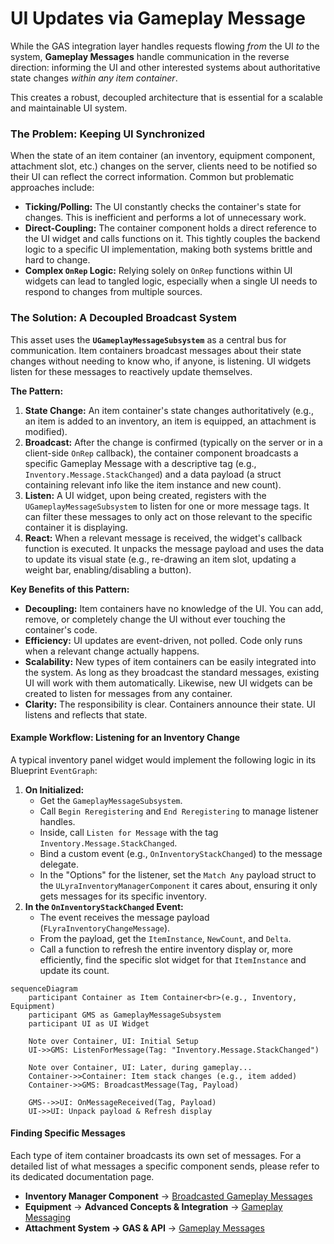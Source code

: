 # UI Updates via Gameplay Message

While the GAS integration layer handles requests flowing _from_ the UI _to_ the system, **Gameplay Messages** handle communication in the reverse direction: informing the UI and other interested systems about authoritative state changes _within any item container_.

This creates a robust, decoupled architecture that is essential for a scalable and maintainable UI system.

### The Problem: Keeping UI Synchronized

When the state of an item container (an inventory, equipment component, attachment slot, etc.) changes on the server, clients need to be notified so their UI can reflect the correct information. Common but problematic approaches include:

* **Ticking/Polling:** The UI constantly checks the container's state for changes. This is inefficient and performs a lot of unnecessary work.
* **Direct-Coupling:** The container component holds a direct reference to the UI widget and calls functions on it. This tightly couples the backend logic to a specific UI implementation, making both systems brittle and hard to change.
* **Complex `OnRep` Logic:** Relying solely on `OnRep` functions within UI widgets can lead to tangled logic, especially when a single UI needs to respond to changes from multiple sources.

### The Solution: A Decoupled Broadcast System

This asset uses the **`UGameplayMessageSubsystem`** as a central bus for communication. Item containers broadcast messages about their state changes without needing to know who, if anyone, is listening. UI widgets listen for these messages to reactively update themselves.

**The Pattern:**

1. **State Change:** An item container's state changes authoritatively (e.g., an item is added to an inventory, an item is equipped, an attachment is modified).
2. **Broadcast:** After the change is confirmed (typically on the server or in a client-side `OnRep` callback), the container component broadcasts a specific Gameplay Message with a descriptive tag (e.g., `Inventory.Message.StackChanged`) and a data payload (a struct containing relevant info like the item instance and new count).
3. **Listen:** A UI widget, upon being created, registers with the `UGameplayMessageSubsystem` to listen for one or more message tags. It can filter these messages to only act on those relevant to the specific container it is displaying.
4. **React:** When a relevant message is received, the widget's callback function is executed. It unpacks the message payload and uses the data to update its visual state (e.g., re-drawing an item slot, updating a weight bar, enabling/disabling a button).

**Key Benefits of this Pattern:**

* **Decoupling:** Item containers have no knowledge of the UI. You can add, remove, or completely change the UI without ever touching the container's code.
* **Efficiency:** UI updates are event-driven, not polled. Code only runs when a relevant change actually happens.
* **Scalability:** New types of item containers can be easily integrated into the system. As long as they broadcast the standard messages, existing UI will work with them automatically. Likewise, new UI widgets can be created to listen for messages from any container.
* **Clarity:** The responsibility is clear. Containers announce their state. UI listens and reflects that state.

#### Example Workflow: Listening for an Inventory Change

A typical inventory panel widget would implement the following logic in its Blueprint `EventGraph`:

1. **On Initialized:**
   * Get the `GameplayMessageSubsystem`.
   * Call `Begin Reregistering` and `End Reregistering` to manage listener handles.
   * Inside, call `Listen for Message` with the tag `Inventory.Message.StackChanged`.
   * Bind a custom event (e.g., `OnInventoryStackChanged`) to the message delegate.
   * In the "Options" for the listener, set the `Match Any` payload struct to the `ULyraInventoryManagerComponent` it cares about, ensuring it only gets messages for its specific inventory.
2. **In the `OnInventoryStackChanged` Event:**
   * The event receives the message payload (`FLyraInventoryChangeMessage`).
   * From the payload, get the `ItemInstance`, `NewCount`, and `Delta`.
   * Call a function to refresh the entire inventory display or, more efficiently, find the specific slot widget for that `ItemInstance` and update its count.

```mermaid
sequenceDiagram
    participant Container as Item Container<br>(e.g., Inventory, Equipment)
    participant GMS as GameplayMessageSubsystem
    participant UI as UI Widget

    Note over Container, UI: Initial Setup
    UI->>GMS: ListenForMessage(Tag: "Inventory.Message.StackChanged")

    Note over Container, UI: Later, during gameplay...
    Container->>Container: Item stack changes (e.g., item added)
    Container->>GMS: BroadcastMessage(Tag, Payload)

    GMS-->>UI: OnMessageReceived(Tag, Payload)
    UI->>UI: Unpack payload & Refresh display
```

#### Finding Specific Messages

Each type of item container broadcasts its own set of messages. For a detailed list of what messages a specific component sends, please refer to its dedicated documentation page.

* **Inventory Manager Component** -> [Broadcasted Gameplay Messages](../inventory-manager-component/broadcasted-gameplay-messages.md)
* **Equipment** -> **Advanced Concepts & Integration** -> [Gameplay Messaging](../../equipment/advanced-concepts-and-integration.md#gameplay-messaging)
* **Attachment System -> GAS & API** -> [Gameplay Messages](../item-fragments-in-depth/attachment-system/gas-and-api.md#gameplay-messages)
